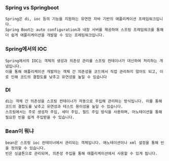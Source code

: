 ### Spring vs Springboot
    
    Spring은 di, ioc 등의 기능을 지원하는 유연한 자바 기반의 애플리케이션 프레임워크입니다.
    Spring Boot는 auto configuration과 내장 서버를 제공하여 스프링 프레임워크를 통해 더 쉽게 애플리케이션을 개발할 수 있는 프레임워크입니다.
    
### Spring에서의 IOC
    
    Spring에서의 IOC는 객체의 생성과 의존성 관리를 스프링 컨테이너가 대신하여 처리하는 개념입니다.
    이를 통해 애플리케이션 개발자는 객체 간 의존성을 코드에서 직접 관리하지 않아도 되고, 이로 인해 코드의 결합도를 낮추고 유연성을 높일 수 있습니다
    
### DI
    
    di는 객체 간 의존성을 스프링 컨테이너가 자동으로 주입해 관리하는 방식입니다. 이를 통해 코드의 결합도를 낮추고 유연성과 테스트 용이성을 높일 수 있습니다. 
    스프링에서는 주로 생성자 주입, 세터 주입, 필드 주입 방식을 사용하며, 어노테이션을 통해 필요한 빈을 쉽게 주입받을 수 있습니다.
    
### Bean이 뭐냐
    
    bean은 스프링 ioc 컨테이너에서 관리되는 객체입니다. 애노테이션이나 xml 설정을 통해 빈을 정의할 수 있습니다.
    빈은 싱글톤으로 관리되며, 의존성 주입을 통해 애플리케이션에서 사용할 수 있게 됩니다.

